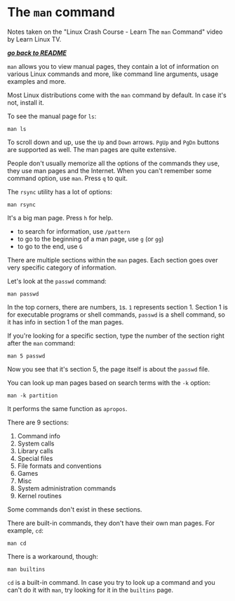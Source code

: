 # The `man` command

Notes taken on the "Linux Crash Course - Learn The `man` Command" video by
Learn Linux TV.

[***go back to README***](/README.md)

`man` allows you to view manual pages, they contain a lot of information on
various Linux commands and more, like command line arguments, usage examples
and more.

Most Linux distributions come with the `man` command by default. In case it's
not, install it.

To see the manual page for `ls`:

    man ls

To scroll down and up, use the `Up` and `Down` arrows. `PgUp` and `PgDn`
buttons are supported as well. The man pages are quite extensive.

People don't usually memorize all the options of the commands they use, they
use man pages and the Internet. When you can't remember some command option,
use `man`. Press `q` to quit.

The `rsync` utility has a lot of options:

    man rsync

It's a big man page. Press `h` for help. 
- to search for information, use `/pattern`
- to go to the beginning of a man page, use `g` (or `gg`)
- to go to the end, use `G`

There are multiple sections within the `man` pages. Each section goes over very
specific category of information.

Let's look at the `passwd` command:

    man passwd

In the top corners, there are numbers, `1`s. `1` represents section 1. Section
1 is for executable programs or shell commands, `passwd` is a shell command, so
it has info in section 1 of the man pages.

If you're looking for a specific section, type the number of the section right
after the `man` command:

    man 5 passwd

Now you see that it's section 5, the page itself is about the `passwd` file.

You can look up man pages based on search terms with the `-k` option:

    man -k partition

It performs the same function as `apropos`.

There are 9 sections:

1. Command info
1. System calls
1. Library calls
1. Special files
1. File formats and conventions
1. Games
1. Misc
1. System administration commands
1. Kernel routines

Some commands don't exist in these sections.

There are built-in commands, they don't have their own man pages. For example,
`cd`:

    man cd

There is a workaround, though:

    man builtins

`cd` is a built-in command. In case you try to look up a command and you can't
do it with `man`, try looking for it in the `builtins` page.
